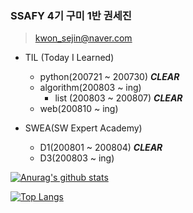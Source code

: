 ### SSAFY 4기 구미 1반 권세진

> kwon_sejin@naver.com



* TIL (Today I Learned)
  * python(200721 ~ 200730)	***CLEAR***
  * algorithm(200803 ~ ing)
    * list (200803 ~ 200807) ***CLEAR***
  * web(200810 ~ ing)



* SWEA(SW Expert Academy)
  * D1(200801 ~ 200804) 	***CLEAR***
  * D3(200803 ~ ing)



[![Anurag's github stats](https://github-readme-stats.vercel.app/api?username=rnjstpwls)](https://github.com/anuraghazra/github-readme-stats)

[![Top Langs](https://github-readme-stats.vercel.app/api/top-langs/?username=rnjstpwls)](https://github.com/anuraghazra/github-readme-stats)

